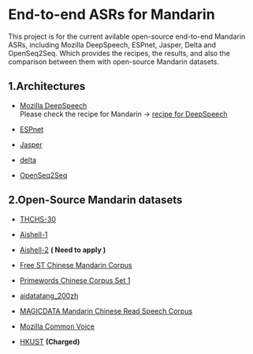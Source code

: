 End-to-end ASRs for Mandarin
======

This project is for the current avilable open-source end-to-end Mandarin ASRs, including Mozilla DeepSpeech, ESPnet, Jasper, Delta and OpenSeq2Seq. Which provides the recipes, the results, and also the comparison between them with open-source Mandarin datasets.

1.Architectures
-----

- [Mozilla DeepSpeech](https://github.com/mozilla/DeepSpeech)  
Please check the recipe for Mandarin -> [recipe for DeepSpeech](Mozilla_DeepSpeech/RECIPE.MD)

- [ESPnet](https://github.com/espnet/espnet) 

- [Jasper](https://github.com/NVIDIA/DeepLearningExamples/tree/master/PyTorch/SpeechRecognition/Jasper) 

- [delta](https://github.com/didi/delta) 

- [OpenSeq2Seq](https://nvidia.github.io/OpenSeq2Seq/html/index.html) 

2.Open-Source Mandarin datasets
-------

- [THCHS-30](https://www.openslr.org/18/)

- [Aishell-1](https://www.openslr.org/33/)

- [Aishell-2](http://www.aishelltech.com/aishell_2) **( Need to apply )**

- [Free ST Chinese Mandarin Corpus](https://www.openslr.org/38/)

- [Primewords Chinese Corpus Set 1](https://www.openslr.org/47/)
 
- [aidatatang_200zh](https://www.openslr.org/62/)

- [MAGICDATA Mandarin Chinese Read Speech Corpus](https://www.openslr.org/68/)

- [Mozilla Common Voice](https://voice.mozilla.org/de/datasets)

- [HKUST](https://catalog.ldc.upenn.edu/LDC2005S15) **(Charged)**

